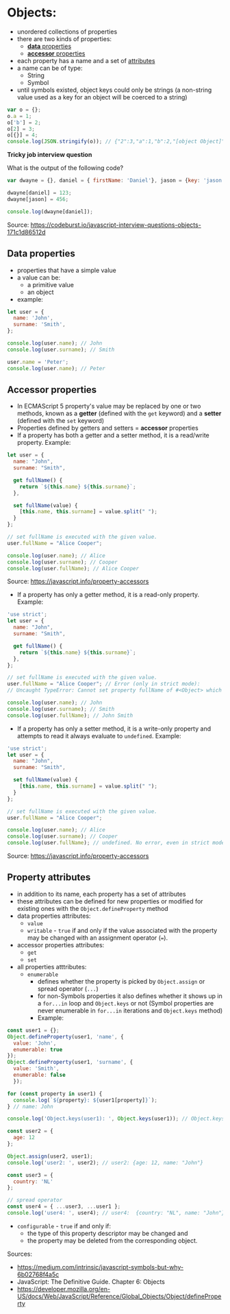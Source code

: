# Objects:
- unordered collections of properties
- there are two kinds of properties:
  - [**data** properties](#data-properties)
  - [**accessor** properties](#accessor-properties) 
- each property has a name and a set of [attributes](#property-attributes)
- a name can be of type:
  - String
  - Symbol
- until symbols existed, object keys could only be strings (a non-string value used as a key for an object will be coerced to a string)
```javascript
var o = {};
o.a = 1;
o['b'] = 2;
o[2] = 3;
o[{}] = 4;
console.log(JSON.stringify(o)); // {"2":3,"a":1,"b":2,"[object Object]":4} 
```
**Tricky job interview question**

What is the output of the following code?
```javascript
var dwayne = {}, daniel = { firstName: 'Daniel'}, jason = {key: 'jason'};

dwayne[daniel] = 123;
dwayne[jason] = 456;

console.log(dwayne[daniel]);
```
Source: https://codeburst.io/javascript-interview-questions-objects-171c1d86512d
## Data properties
- properties that have a simple value
- a value can be:
  - a primitive value
  - an object
- example:
```javascript
let user = {
  name: 'John',
  surname: 'Smith',
};

console.log(user.name); // John
console.log(user.surname); // Smith

user.name = 'Peter';
console.log(user.name); // Peter
```
## Accessor properties
- In
ECMAScript 5 property's value may be replaced by one or two methods, known as a **getter** (defined with the `get` keyword) and a **setter** (defined with the `set` keyword)
- Properties defined by getters and setters = **accessor** properties
-  If a property
has both a getter and a setter method, it is a read/write property. Example:
```javascript
let user = {
  name: "John",
  surname: "Smith",

  get fullName() {
    return `${this.name} ${this.surname}`;
  },

  set fullName(value) {
    [this.name, this.surname] = value.split(" ");
  }
};

// set fullName is executed with the given value.
user.fullName = "Alice Cooper";

console.log(user.name); // Alice
console.log(user.surname); // Cooper
console.log(user.fullName); // Alice Cooper
```
Source: https://javascript.info/property-accessors
- If a property has only a getter
method, it is a read-only property. Example:
```javascript
'use strict';
let user = {
  name: "John",
  surname: "Smith",

  get fullName() {
    return `${this.name} ${this.surname}`;
  },
};

// set fullName is executed with the given value.
user.fullName = "Alice Cooper"; // Error (only in strict mode): 
// Uncaught TypeError: Cannot set property fullName of #<Object> which has only a getter

console.log(user.name); // John
console.log(user.surname); // Smith
console.log(user.fullName); // John Smith
```
- If a property has only a setter method, it is a write-only property and attempts to read it always evaluate to `undefined`. Example:
```javascript
'use strict';
let user = {
  name: "John",
  surname: "Smith",

  set fullName(value) {
    [this.name, this.surname] = value.split(" ");
  }
};

// set fullName is executed with the given value.
user.fullName = "Alice Cooper";

console.log(user.name); // Alice
console.log(user.surname); // Cooper
console.log(user.fullName); // undefined. No error, even in strict mode
```
Source: https://javascript.info/property-accessors
## Property attributes
- in addition to its name, each property has a set of attributes
- these attributes can be defined for new properties or modified for existing ones with the `Object.defineProperty` method
- data properties attributes:
  - `value`
  - `writable` - `true` if and only if the value associated with the property may be changed with an assignment operator (`=`).
- accessor properties attributes:
  - `get`
  - `set`
- all properties atttributes:
  - `enumerable`
    - defines whether the property is picked by `Object.assign` or spread operator (`...`)
    - for non-Symbols properties it also defines whether it shows up in a `for...in` loop and `Object.keys` or not (Symbol properties are never enumerable in `for...in` iterations and `Object.keys` method)
    - Example:
```javascript
const user1 = {};
Object.defineProperty(user1, 'name', {
  value: 'John',
  enumerable: true
});
Object.defineProperty(user1, 'surname', {
  value: 'Smith',
  enumerable: false
  });

for (const property in user1) {
  console.log(`${property}: ${user1[property]}`);
} // name: John

console.log('Object.keys(user1): ', Object.keys(user1)); // Object.keys(user1): ["name"]

const user2 = {
  age: 12
};

Object.assign(user2, user1);
console.log('user2: ', user2); // user2: {age: 12, name: "John"}

const user3 = {
  country: 'NL'
};

// spread operator
const user4 = { ...user3, ...user1 };
console.log('user4: ', user4); // user4:  {country: "NL", name: "John"}
```
  - `configurable` - `true` if and only if:
    - the type of this property descriptor may be changed and
    - the property may be deleted from the corresponding object.

Sources: 
- https://medium.com/intrinsic/javascript-symbols-but-why-6b02768f4a5c
- JavaScript: The Definitive Guide. Chapter 6: Objects
- https://developer.mozilla.org/en-US/docs/Web/JavaScript/Reference/Global_Objects/Object/defineProperty 